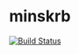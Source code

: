 # minskrb

[![Build Status](https://travis-ci.org/minskrb/minskrb.svg?branch=master)](https://travis-ci.org/minskrb/minskrb)
